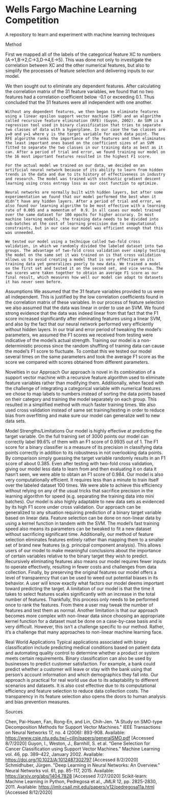 # Wells Fargo Machine Learning Competition
A repository to learn and experiment with machine learning techniques


Method

First we mapped all of the labels of the categorical feature XC to numbers (A→1,B→2,C→3,D→4,E→5). This was done not only to investigate the correlation between XC and the other numerical features, but also to simplify the processes of feature selection and delivering inputs to our model.

We then sought out to eliminate any dependent features. After calculating the correlation matrix of the 31 feature variables, we found that no two features had a correlation coefficient below -0.1 or exceeding 0.1. Thus concluded that the 31 features were all independent with one another.

	Without any dependent features, we then began to eliminate features using a linear epsilon support vector machine (SVM) and an algorithm called recursive feature elimination (RFE) (Guyon, 2002). An SVM is a regression tool used in binary classification that tries to separate two classes of data with a hyperplane. In our case the two classes are y=0 and y=1 where y is the target variable for each data point. The RFE algorithm ranks the importance of the features and then eliminates the least important ones based on the coefficient sizes of an SVM fitted to separate the two classes in our training data as best as it can. After a period of trial and error, we found training our model on the 16 most important features resulted in the highest F1 score.

	For the actual model we trained on our data, we decided on an artificial neural network because of its ability to learn from hidden trends in the data and due to its history of effectiveness in industry and research. The model was trained with stochastic gradient descent learning using cross entropy loss as our cost function to optimize.

	Neural networks are normally built with hidden layers, but after some experimentation we found that our model performed the best when it didn’t have any hidden layers. After a period of trial and error, we also found our learning algorithm to be most effective with a learning rate of 0.005 and a momentum of  0.9. In all cases our model trained over the same dataset for 100 epochs for higher accuracy. In most machine learning models, the training data needs to be divided into sub-batches at the cost of learning precision due to computational constraints, but in our case our model was efficient enough that this was unneeded.

	We tested our model using a technique called two-fold cross validation, in which we randomly divided the labeled dataset into two groups. The advantage of two-fold cross validation over simply testing the model on the same set it was trained on is that cross validation allows us to avoid creating a model that is very effective on its training data yet generalizes poorly to new data. We trained a model on the first set and tested it on the second set, and vice versa. The two scores were taken together to obtain an average F1 score as our final result, which measures how well our model can adapt to datasets it has never seen before.

Assumptions
We assumed that the 31 feature variables provided to us were all independent. This is justified by the low correlation coefficients found in the correlation matrix of these variables. In our process of feature selection we also assumed that the data was linear in order to use an SVM. We found strong evidence that the data was indeed linear from that fact that the F1 score increased significantly after eliminating features using a linear SVM, and also by the fact that our neural network performed very efficiently without hidden layers. In our trial and error period of tweaking the model’s parameters, we assumed the F1 scores we received from testing were indicative of the model’s actual strength. Training our model is a non-deterministic process since the random shuffling of training data can cause the model’s F1 score to fluctuate. To combat this we tested our model several times on the same parameters and took the average F1 score as the score we compared with scores obtained from different parameters.

Novelties in our Approach
	Our approach is novel in its combination of a support vector machine with a recursive feature algorithm used to eliminate feature variables rather than modifying them. Additionally, when faced with the challenge of integrating a categorical variable with numerical features we chose to map labels to numbers instead of sorting the data points based on their category and training the model separately on each group. This resulted in a simplified method with much faster training times. We also used cross validation instead of same set training/testing in order to reduce bias from overfitting and make sure our model can generalize well to new data sets.

Model Strengths/Limitations
  Our model is highly effective at predicting the target variable. On the full training set of 3000 points our model can correctly label 99.6% of them with an F1 score of 0.9935 out of 1. The F1 score for a binary classifier is a measure of its precision in classifying data points correctly in addition to its robustness in not overlooking data points. By comparison simply guessing the target variable randomly results in an F1 score of about 0.385. Even after testing with two-fold cross validation, giving our model less data to learn from and then evaluating it on data it hasn’t seen, we were able to obtain an F1 score of 0.984.
  Our model is also very computationally efficient. It requires less than a minute to train itself over the labeled dataset 100 times. We were able to achieve this efficiency without relying on any of the usual tricks that sacrifice precision in the learning algorithm for speed (e.g. separating the training data into mini batches).
  Our model is also highly adaptable to new data sets as evidenced by its high F1 score under cross validation. Our approach can be generalized to any situation requiring prediction of a binary target variable based on linear data. Feature selection can be done on non-linear data by using a kernel function in tandem with the SVM. The model’s fast training speed also means its parameters can be tweaked to fit a new dataset without sacrificing significant time. Additionally, our method of feature selection eliminates features entirely rather than mapping them to a smaller set of brand new features (e.g. principal component analysis). This allows users of our model to make meaningful conclusions about the importance of certain variables relative to the binary target they wish to predict. Recursively eliminating features also means our model requires fewer inputs to operate effectively, resulting in fewer costs and challenges from data collection. Finally, by preserving the original features our model offers a level of transparency that can be used to weed out potential biases in its behavior. A user will know exactly what factors our model deems important toward predicting the target.
  A limitation of our model is that the time it takes to select features scales significantly with an increase in the total number of features. Thankfully, this process only needs to be performed once to rank the features. From there a user may tweak the number of features and test them as normal. Another limitation is that our approach becomes more complex with non-linear data since choosing an appropriate kernel function for a dataset must be done on a case-by-case basis and is very difficult. However, this isn’t a challenge specific to our method. Rather, it’s a challenge that many approaches to non-linear machine learning face.

Real World Applications
	Typical applications associated with binary classification include predicting medical conditions based on patient data and automating quality control to determine whether a product or system meets certain requirements. Binary classification can also be used by businesses to predict customer satisfaction. For example, a bank could predict whether a customer will leave or stay with the bank using that person’s account information and which demographics they fall into.
	Our approach is practical for real world use due to its adaptability to different scenarios and datasets. It is also cost effective due to its computational efficiency and feature selection to reduce data collection costs. The transparency in its feature selection also opens the doors to human analysis and bias prevention measures.

Sources

Chen, Pai-Hsuen, Fan, Rong-En, and Lin, Chih-Jen. "A Study on SMO-type Decomposition Methods for Support Vector Machines." IEEE Transactions on Neural Networks 17, no. 4 (2006): 893-908. Available: https://www.csie.ntu.edu.tw/~cjlin/papers/generalSMO.pdf [Accessed 8/7/2020]
Guyon, I., Weston, J., Barnhill, S. et al. “Gene Selection for Cancer Classification using 
Support Vector Machines.” Machine Learning vol. 46, pp. 389–422, January 2002. Available: https://doi.org/10.1023/A:1012487302797 [Accessed 8/2/2020]
Schmidhuber, Jürgen. "Deep Learning in Neural Networks: An Overview." Neural Networks vol. 61, pp. 85-117, 2015. Available: https://arxiv.org/abs/1404.7828 [Accessed 7/27/2020]
Scikit-learn: Machine Learning in Python, Pedregosa et al., JMLR 12, pp. 2825-2830, 2011. Available: https://jmlr.csail.mit.edu/papers/v12/pedregosa11a.html [Accessed 8/12/2020]
 
